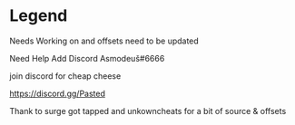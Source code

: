 # Legend
Needs Working on and offsets need to be updated


Need Help Add Discord Asmodeuš#6666

join discord for cheap cheese 

https://discord.gg/Pasted

Thank to surge got tapped and unkowncheats for a bit of source & offsets
